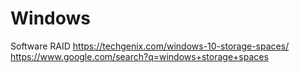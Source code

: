 # Windows
Software RAID https://techgenix.com/windows-10-storage-spaces/ https://www.google.com/search?q=windows+storage+spaces
